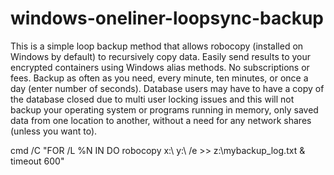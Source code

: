 # windows-oneliner-loopsync-backup
This is a simple loop backup method that allows robocopy (installed on Windows by default) to recursively copy data.
Easily send results to your encrypted containers using Windows alias methods.  No subscriptions or fees. Backup as often as you need, every minute, ten minutes, or once a day (enter number of seconds). Database users may have to have a copy of the database closed due to multi user locking issues and this will not backup your operating system or programs running in memory, only saved data from one location to another, without a need for any network shares (unless you want to).

cmd /C "FOR /L %N IN DO robocopy x:\ y:\ /e >> z:\mybackup_log.txt & timeout 600"
